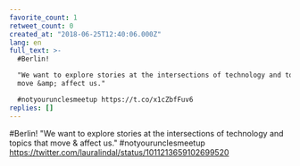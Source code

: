 ```yaml
---
favorite_count: 1
retweet_count: 0
created_at: "2018-06-25T12:40:06.000Z"
lang: en
full_text: >-
  #Berlin!

  "We want to explore stories at the intersections of technology and topics that
  move &amp; affect us."

  #notyourunclesmeetup https://t.co/x1cZbfFuv6
replies: []
---
```


#Berlin! "We want to explore stories at the intersections of technology and
topics that move &amp; affect us." #notyourunclesmeetup
<https://twitter.com/lauralindal/status/1011213659102699520>
